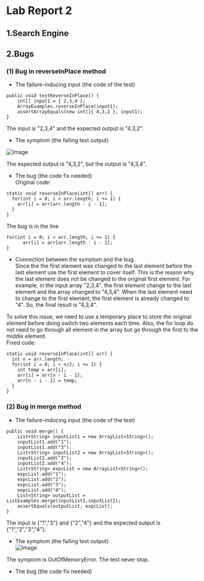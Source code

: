 # Lab Report 2

## 1.Search Engine

## 2.Bugs

### (1) Bug in reverseInPlace method 
- The failure-inducing input (the code of the test)  

```
public void testReverseInPlace() {
    int[] input1 = { 2,3,4 };
    ArrayExamples.reverseInPlace(input1);
    assertArrayEquals(new int[]{ 4,3,2 }, input1);
}
```    

The input is "2,3,4" and the expected output is "4,3,2".  

- The symptom (the failing test output)  
  
![Image](https://sara0112.github.io/cse15l-lab-reports/Lab2_Bug_01.png)  

The expected output is "4,3,2", but the output is "4,3,4".  

- The bug (the code fix needed)  
Original code: 
```
static void reverseInPlace(int[] arr) {
  for(int i = 0; i < arr.length; i += 1) {
    arr[i] = arr[arr.length - i - 1];
  }
}
```   

The bug is in the line
```
for(int i = 0; i < arr.length; i += 1) {
      arr[i] = arr[arr.length - i - 1];
}
```   
- Connection between the symptom and the bug.   
Since the the first element was changed to the last element before the last element use the first element to cover itself. This is the reason why the last element does not be changed to the original first element. For example, in the input array "2,3,4", the first element change to the last element and the array changed to "4,3,4". When the last element need to change to the first element, the first element is already changed to "4". So, the final result is "4,3,4".  

To solve this issue, we need to use a temporary place to store the original element before doing switch two elements each time. Also, the for loop do not need to go through all element in the array but go through the first to the middle element.  
Fixed code:  

```
static void reverseInPlace(int[] arr) {
  int n = arr.length;
  for(int i = 0; i < n/2; i += 1) {
    int temp = arr[i];
    arr[i] = arr[n - i - 1];
    arr[n - i - 1] = temp;
  }
}
```    


### (2) Bug in merge method

- The failure-inducing input (the code of the test)  
```
public void merge() {
    List<String> inputList1 = new ArrayList<String>();
    inputList1.add("1");
    inputList1.add("3");
    List<String> inputList2 = new ArrayList<String>();
    inputList2.add("2");
    inputList2.add("4");
    List<String> expcList = new ArrayList<String>();
    expcList.add("1");
    expcList.add("2");
    expcList.add("3");
    expcList.add("4");
    List<String> outputList = ListExamples.merge(inputList1,inputList2);
    assertEquals(outputList, expcList);
}
```

The input is {"1","3"}  and {"2","4"} and the expected output is {"1","2","3","4"}.   

- The symptom (the failing test output)  
![Image](https://sara0112.github.io/cse15l-lab-reports/Lab2_Bug_02.png)  

The symptom is OutOfMemoryError. The test never stop.    

- The bug (the code fix needed)  
